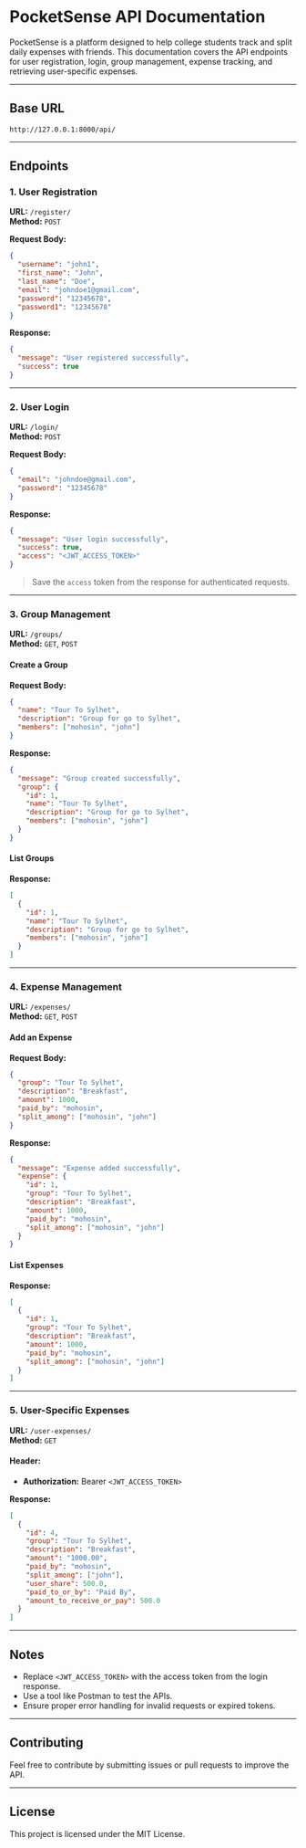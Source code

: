 # PocketSense API Documentation

PocketSense is a platform designed to help college students track and split daily expenses with friends. This documentation covers the API endpoints for user registration, login, group management, expense tracking, and retrieving user-specific expenses.

---

## Base URL

```
http://127.0.0.1:8000/api/
```

---

## Endpoints

### 1. User Registration

**URL:** `/register/`  
**Method:** `POST`

**Request Body:**

```json
{
  "username": "john1",
  "first_name": "John",
  "last_name": "Doe",
  "email": "johndoe1@gmail.com",
  "password": "12345678",
  "password1": "12345678"
}
```

**Response:**

```json
{
  "message": "User registered successfully",
  "success": true
}
```

---

### 2. User Login

**URL:** `/login/`  
**Method:** `POST`

**Request Body:**

```json
{
  "email": "johndoe@gmail.com",
  "password": "12345678"
}
```

**Response:**

```json
{
  "message": "User login successfully",
  "success": true,
  "access": "<JWT_ACCESS_TOKEN>"
}
```

> Save the `access` token from the response for authenticated requests.

---

### 3. Group Management

**URL:** `/groups/`  
**Method:** `GET`, `POST`

#### Create a Group

**Request Body:**

```json
{
  "name": "Tour To Sylhet",
  "description": "Group for go to Sylhet",
  "members": ["mohosin", "john"]
}
```

**Response:**

```json
{
  "message": "Group created successfully",
  "group": {
    "id": 1,
    "name": "Tour To Sylhet",
    "description": "Group for go to Sylhet",
    "members": ["mohosin", "john"]
  }
}
```

#### List Groups

**Response:**

```json
[
  {
    "id": 1,
    "name": "Tour To Sylhet",
    "description": "Group for go to Sylhet",
    "members": ["mohosin", "john"]
  }
]
```

---

### 4. Expense Management

**URL:** `/expenses/`  
**Method:** `GET`, `POST`

#### Add an Expense

**Request Body:**

```json
{
  "group": "Tour To Sylhet",
  "description": "Breakfast",
  "amount": 1000,
  "paid_by": "mohosin",
  "split_among": ["mohosin", "john"]
}
```

**Response:**

```json
{
  "message": "Expense added successfully",
  "expense": {
    "id": 1,
    "group": "Tour To Sylhet",
    "description": "Breakfast",
    "amount": 1000,
    "paid_by": "mohosin",
    "split_among": ["mohosin", "john"]
  }
}
```

#### List Expenses

**Response:**

```json
[
  {
    "id": 1,
    "group": "Tour To Sylhet",
    "description": "Breakfast",
    "amount": 1000,
    "paid_by": "mohosin",
    "split_among": ["mohosin", "john"]
  }
]
```

---

### 5. User-Specific Expenses

**URL:** `/user-expenses/`  
**Method:** `GET`

#### Header:

- **Authorization:** Bearer `<JWT_ACCESS_TOKEN>`

**Response:**

```json
[
  {
    "id": 4,
    "group": "Tour To Sylhet",
    "description": "Breakfast",
    "amount": "1000.00",
    "paid_by": "mohosin",
    "split_among": ["john"],
    "user_share": 500.0,
    "paid_to_or_by": "Paid By",
    "amount_to_receive_or_pay": 500.0
  }
]
```

---

## Notes

- Replace `<JWT_ACCESS_TOKEN>` with the access token from the login response.
- Use a tool like Postman to test the APIs.
- Ensure proper error handling for invalid requests or expired tokens.

---

## Contributing

Feel free to contribute by submitting issues or pull requests to improve the API.

---

## License

This project is licensed under the MIT License.
